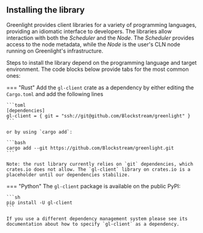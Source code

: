 ## Installing the library

Greenlight provides client libraries for a variety of programming
languages, providing an idiomatic interface to developers. The
libraries allow interaction with both the _Scheduler_ and the
_Node_. The _Scheduler_ provides access to the node metadata, while
the _Node_ is the user's CLN node running on Greenlight's
infrastructure.

Steps to install the library depend on the programming language and
target environment. The code blocks below provide tabs for the most
common ones:

=== "Rust"
	Add the `gl-client` crate as a dependency by either editing the
	`Cargo.toml` and add the following lines

	```toml
	[dependencies]
	gl-client = { git = "ssh://git@github.com/Blockstream/greenlight" }
	```

	or by using `cargo add`:

	```bash
	cargo add --git https://github.com/Blockstream/greenlight.git
	```

	Note: the rust library currently relies on `git` dependencies, which
	crates.io does not allow. The `gl-client` library on crates.io is a
	placeholder until our dependencies stabilize.


=== "Python"
	The `gl-client` package is available on the public PyPI:

	```sh
	pip install -U gl-client
	```

	If you use a different dependency management system please see its
	documentation about how to specify `gl-client` as a dependency.

